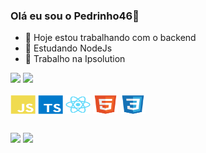 ### **Olá eu sou o Pedrinho46🧐**
- 🔭 Hoje estou trabalhando com o backend
- 🌱 Estudando NodeJs
- 🤖 Trabalho na Ipsolution

<div>
  <a href="https://github.com/Pedrinho46"></a>
  <img height="180em" src="https://github-readme-stats.vercel.app/api?username=pedrinho46&show_icons=true&theme=dark&include_all_commits=true&count_private=true"/>
  <img height="180em" src="https://github-readme-stats.vercel.app/api/top-langs/?username=pedrinho46&layout=compact&langs_count=16&theme=dark"/>
</div>

<div style="display: inline_block"><br>
  <img align="center" alt="Pedrinho46-Js" height="30" width="40" src="https://raw.githubusercontent.com/devicons/devicon/master/icons/javascript/javascript-plain.svg">
  <img align="center" alt="Pedrinho46-Ts" height="30" width="40" src="https://raw.githubusercontent.com/devicons/devicon/master/icons/typescript/typescript-plain.svg">
  <img align="center" alt="Pedrinho46-React" height="30" width="40" src="https://raw.githubusercontent.com/devicons/devicon/master/icons/react/react-original.svg">
  <img align="center" alt="Pedrinho46-HTML" height="30" width="40" src="https://raw.githubusercontent.com/devicons/devicon/master/icons/html5/html5-original.svg">
  <img align="center" alt="Pedrinho46-CSS" height="30" width="40" src="https://raw.githubusercontent.com/devicons/devicon/master/icons/css3/css3-original.svg">
</div>

 ##
<div> 
  <a href="https://instagram.com/cabraal.pedro" target="_blank"><img src="https://img.shields.io/badge/-Instagram-%23E4405F?style=for-the-badge&logo=instagram&logoColor=white" target="_blank"></a>
 <a href="https://discord.com/channels/@me" target="_blank"><img src="https://img.shields.io/badge/Discord-7289DA?style=for-the-badge&logo=discord&logoColor=white" target="_blank"></a> 
</div>
 
